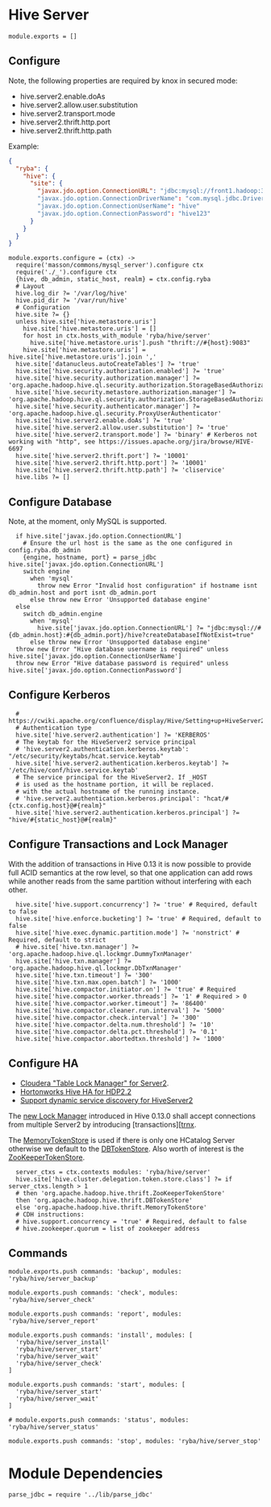 
# Hive Server

    module.exports = []

## Configure

Note, the following properties are required by knox in secured mode:

*   hive.server2.enable.doAs
*   hive.server2.allow.user.substitution
*   hive.server2.transport.mode
*   hive.server2.thrift.http.port
*   hive.server2.thrift.http.path

Example:

```json
{
  "ryba": {
    "hive": {
      "site": {
        "javax.jdo.option.ConnectionURL": "jdbc:mysql://front1.hadoop:3306/hive?createDatabaseIfNotExist=true"
        "javax.jdo.option.ConnectionDriverName": "com.mysql.jdbc.Driver"
        "javax.jdo.option.ConnectionUserName": "hive"
        "javax.jdo.option.ConnectionPassword": "hive123"
      }
    }
  }
}
```

    module.exports.configure = (ctx) ->
      require('masson/commons/mysql_server').configure ctx
      require('./_').configure ctx
      {hive, db_admin, static_host, realm} = ctx.config.ryba
      # Layout
      hive.log_dir ?= '/var/log/hive'
      hive.pid_dir ?= '/var/run/hive'
      # Configuration
      hive.site ?= {}
      unless hive.site['hive.metastore.uris']
        hive.site['hive.metastore.uris'] = []
        for host in ctx.hosts_with_module 'ryba/hive/server'
          hive.site['hive.metastore.uris'].push "thrift://#{host}:9083"
        hive.site['hive.metastore.uris'] = hive.site['hive.metastore.uris'].join ','
      hive.site['datanucleus.autoCreateTables'] ?= 'true'
      hive.site['hive.security.authorization.enabled'] ?= 'true'
      hive.site['hive.security.authorization.manager'] ?= 'org.apache.hadoop.hive.ql.security.authorization.StorageBasedAuthorizationProvider'
      hive.site['hive.security.metastore.authorization.manager'] ?= 'org.apache.hadoop.hive.ql.security.authorization.StorageBasedAuthorizationProvider'
      hive.site['hive.security.authenticator.manager'] ?= 'org.apache.hadoop.hive.ql.security.ProxyUserAuthenticator'
      hive.site['hive.server2.enable.doAs'] ?= 'true'
      hive.site['hive.server2.allow.user.substitution'] ?= 'true'
      hive.site['hive.server2.transport.mode'] ?= 'binary' # Kerberos not working with "http", see https://issues.apache.org/jira/browse/HIVE-6697
      hive.site['hive.server2.thrift.port'] ?= '10001'
      hive.site['hive.server2.thrift.http.port'] ?= '10001'
      hive.site['hive.server2.thrift.http.path'] ?= 'cliservice'
      hive.libs ?= []

## Configure Database

Note, at the moment, only MySQL is supported.

      if hive.site['javax.jdo.option.ConnectionURL']
        # Ensure the url host is the same as the one configured in config.ryba.db_admin
        {engine, hostname, port} = parse_jdbc hive.site['javax.jdo.option.ConnectionURL']
        switch engine
          when 'mysql'
            throw new Error "Invalid host configuration" if hostname isnt db_admin.host and port isnt db_admin.port
          else throw new Error 'Unsupported database engine'
      else
        switch db_admin.engine
          when 'mysql'
            hive.site['javax.jdo.option.ConnectionURL'] ?= "jdbc:mysql://#{db_admin.host}:#{db_admin.port}/hive?createDatabaseIfNotExist=true"
          else throw new Error 'Unsupported database engine'
      throw new Error "Hive database username is required" unless hive.site['javax.jdo.option.ConnectionUserName']
      throw new Error "Hive database password is required" unless hive.site['javax.jdo.option.ConnectionPassword']

## Configure Kerberos

      # https://cwiki.apache.org/confluence/display/Hive/Setting+up+HiveServer2
      # Authentication type
      hive.site['hive.server2.authentication'] ?= 'KERBEROS'
      # The keytab for the HiveServer2 service principal
      # 'hive.server2.authentication.kerberos.keytab': "/etc/security/keytabs/hcat.service.keytab"
      hive.site['hive.server2.authentication.kerberos.keytab'] ?= '/etc/hive/conf/hive.service.keytab'
      # The service principal for the HiveServer2. If _HOST
      # is used as the hostname portion, it will be replaced.
      # with the actual hostname of the running instance.
      # 'hive.server2.authentication.kerberos.principal': "hcat/#{ctx.config.host}@#{realm}"
      hive.site['hive.server2.authentication.kerberos.principal'] ?= "hive/#{static_host}@#{realm}"

## Configure Transactions and Lock Manager

With the addition of transactions in Hive 0.13 it is now possible to provide
full ACID semantics at the row level, so that one application can add rows while
another reads from the same partition without interfering with each other.

      hive.site['hive.support.concurrency'] ?= 'true' # Required, default to false
      hive.site['hive.enforce.bucketing'] ?= 'true' # Required, default to false
      hive.site['hive.exec.dynamic.partition.mode'] ?= 'nonstrict' # Required, default to strict
      # hive.site['hive.txn.manager'] ?= 'org.apache.hadoop.hive.ql.lockmgr.DummyTxnManager'
      hive.site['hive.txn.manager'] ?= 'org.apache.hadoop.hive.ql.lockmgr.DbTxnManager'
      hive.site['hive.txn.timeout'] ?= '300'
      hive.site['hive.txn.max.open.batch'] ?= '1000'
      hive.site['hive.compactor.initiator.on'] ?= 'true' # Required
      hive.site['hive.compactor.worker.threads'] ?= '1' # Required > 0
      hive.site['hive.compactor.worker.timeout'] ?= '86400'
      hive.site['hive.compactor.cleaner.run.interval'] ?= '5000'
      hive.site['hive.compactor.check.interval'] ?= '300'
      hive.site['hive.compactor.delta.num.threshold'] ?= '10'
      hive.site['hive.compactor.delta.pct.threshold'] ?= '0.1'
      hive.site['hive.compactor.abortedtxn.threshold'] ?= '1000'

## Configure HA

*   [Cloudera "Table Lock Manager" for Server2][ha_cdh5].
*   [Hortonworks Hive HA for HDP2.2][ha_hdp_2.2]
*   [Support dynamic service discovery for HiveServer2][HIVE-7935]

The [new Lock Manager][lock_mgr] introduced in Hive 0.13.0 shall accept
connections from multiple Server2 by introducing [transactions][[trnx].

The [MemoryTokenStore] is used if there is only one HCatalog Server otherwise we
default to the [DBTokenStore]. Also worth of interest is the
[ZooKeeperTokenStore].

      server_ctxs = ctx.contexts modules: 'ryba/hive/server'
      hive.site['hive.cluster.delegation.token.store.class'] ?= if server_ctxs.length > 1
      # then 'org.apache.hadoop.hive.thrift.ZooKeeperTokenStore'
      then 'org.apache.hadoop.hive.thrift.DBTokenStore'
      else 'org.apache.hadoop.hive.thrift.MemoryTokenStore'
      # CDH instructions:
      # hive.support.concurrency = 'true' # Required, default to false
      # hive.zookeeper.quorum = list of zookeeper address

## Commands

    module.exports.push commands: 'backup', modules: 'ryba/hive/server_backup'

    module.exports.push commands: 'check', modules: 'ryba/hive/server_check'

    module.exports.push commands: 'report', modules: 'ryba/hive/server_report'

    module.exports.push commands: 'install', modules: [
      'ryba/hive/server_install'
      'ryba/hive/server_start'
      'ryba/hive/server_wait'
      'ryba/hive/server_check'
    ]

    module.exports.push commands: 'start', modules: [
      'ryba/hive/server_start'
      'ryba/hive/server_wait'
    ]

    # module.exports.push commands: 'status', modules: 'ryba/hive/server_status'

    module.exports.push commands: 'stop', modules: 'ryba/hive/server_stop'

# Module Dependencies

    parse_jdbc = require '../lib/parse_jdbc'

[HIVE-7935]: https://issues.apache.org/jira/browse/HIVE-7935
[ha_hdp_2.2]: http://docs.hortonworks.com/HDPDocuments/HDP2/HDP-2.2.0/Hadoop_HA_v22/ha_hive_metastore/index.html#Item1.1.2
[ha_cdh5]: http://www.cloudera.com/content/cloudera/en/documentation/core/latest/topics/admin_ha_hivemetastore.html#concept_jqx_zqk_dq_unique_1
[trnx]: https://cwiki.apache.org/confluence/display/Hive/Hive+Transactions#HiveTransactions-LockManager
[lock_mgr]: https://cwiki.apache.org/confluence/display/Hive/Hive+Transactions#HiveTransactions-LockManager
[MemoryTokenStore]: https://github.com/apache/hive/blob/trunk/shims/common/src/main/java/org/apache/hadoop/hive/thrift/MemoryTokenStore.java
[DBTokenStore]: https://github.com/apache/hive/blob/trunk/shims/common/src/main/java/org/apache/hadoop/hive/thrift/DBTokenStore.java
[ZooKeeperTokenStore]: https://github.com/apache/hive/blob/trunk/shims/common/src/main/java/org/apache/hadoop/hive/thrift/ZooKeeperTokenStore.java
